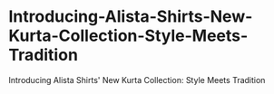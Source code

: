 # Introducing-Alista-Shirts-New-Kurta-Collection-Style-Meets-Tradition
Introducing Alista Shirts' New Kurta Collection: Style Meets Tradition
